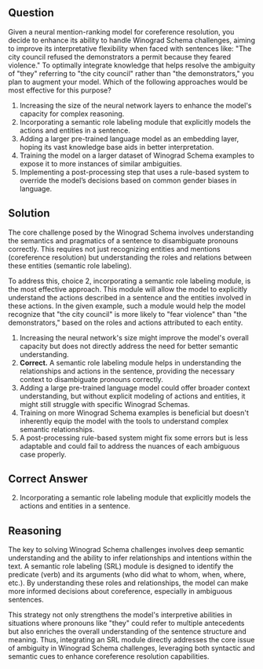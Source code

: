 ## Question

Given a neural mention-ranking model for coreference resolution, you decide to enhance its ability to handle Winograd Schema challenges, aiming to improve its interpretative flexibility when faced with sentences like: "The city council refused the demonstrators a permit because they feared violence." To optimally integrate knowledge that helps resolve the ambiguity of "they" referring to "the city council" rather than "the demonstrators," you plan to augment your model. Which of the following approaches would be most effective for this purpose?

1. Increasing the size of the neural network layers to enhance the model's capacity for complex reasoning.
2. Incorporating a semantic role labeling module that explicitly models the actions and entities in a sentence.
3. Adding a larger pre-trained language model as an embedding layer, hoping its vast knowledge base aids in better interpretation.
4. Training the model on a larger dataset of Winograd Schema examples to expose it to more instances of similar ambiguities.
5. Implementing a post-processing step that uses a rule-based system to override the model’s decisions based on common gender biases in language.

## Solution

The core challenge posed by the Winograd Schema involves understanding the semantics and pragmatics of a sentence to disambiguate pronouns correctly. This requires not just recognizing entities and mentions (coreference resolution) but understanding the roles and relations between these entities (semantic role labeling). 

To address this, choice 2, incorporating a semantic role labeling module, is the most effective approach. This module will allow the model to explicitly understand the actions described in a sentence and the entities involved in these actions. In the given example, such a module would help the model recognize that "the city council" is more likely to "fear violence" than "the demonstrators," based on the roles and actions attributed to each entity.

1. Increasing the neural network's size might improve the model's overall capacity but does not directly address the need for better semantic understanding.
2. **Correct.** A semantic role labeling module helps in understanding the relationships and actions in the sentence, providing the necessary context to disambiguate pronouns correctly.
3. Adding a large pre-trained language model could offer broader context understanding, but without explicit modeling of actions and entities, it might still struggle with specific Winograd Schemas.
4. Training on more Winograd Schema examples is beneficial but doesn't inherently equip the model with the tools to understand complex semantic relationships.
5. A post-processing rule-based system might fix some errors but is less adaptable and could fail to address the nuances of each ambiguous case properly.

## Correct Answer

2. Incorporating a semantic role labeling module that explicitly models the actions and entities in a sentence.

## Reasoning

The key to solving Winograd Schema challenges involves deep semantic understanding and the ability to infer relationships and intentions within the text. A semantic role labeling (SRL) module is designed to identify the predicate (verb) and its arguments (who did what to whom, when, where, etc.). By understanding these roles and relationships, the model can make more informed decisions about coreference, especially in ambiguous sentences.

This strategy not only strengthens the model's interpretive abilities in situations where pronouns like "they" could refer to multiple antecedents but also enriches the overall understanding of the sentence structure and meaning. Thus, integrating an SRL module directly addresses the core issue of ambiguity in Winograd Schema challenges, leveraging both syntactic and semantic cues to enhance coreference resolution capabilities.
